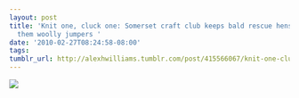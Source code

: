 ```yaml
---
layout: post
title: 'Knit one, cluck one: Somerset craft club keeps bald rescue hens warm by knitting
  them woolly jumpers '
date: '2010-02-27T08:24:58-08:00'
tags: 
tumblr_url: http://alexhwilliams.tumblr.com/post/415566067/knit-one-cluck-one-somerset-craft-club-keeps
---
```

<img src="http://31.media.tumblr.com/tumblr_kyidlmunSt1qz5a5ao1_500.jpg"/>
